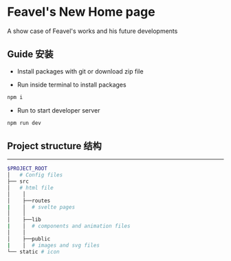 # Feavel's New Home page

A show case of Feavel's works and his future developments

## Guide 安装

- Install packages with git or download zip file

- Run inside terminal to install packages

```bash
npm i
```

- Run to start developer server

```bash
npm run dev
```

## Project structure 结构

------------------------

``` bash
$PROJECT_ROOT
│   # Config files
├── src
│   # html file
│    │  
│    ├──routes
|    │  # svelte pages
│    │  
│    ├──lib
|    │  # components and animation files
│    │  
│    ├──public
|    │  # images and svg files
└── static # icon
```
